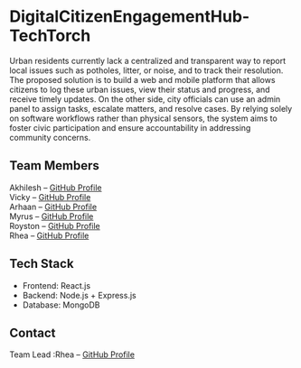 # DigitalCitizenEngagementHub-TechTorch
Urban residents currently lack a centralized and transparent way to report local issues such as potholes, litter, or noise, and to track their resolution. The proposed solution is to build a web and mobile platform that allows citizens to log these urban issues, view their status and progress, and receive timely updates. On the other side, city officials can use an admin panel to assign tasks, escalate matters, and resolve cases. By relying solely on software workflows rather than physical sensors, the system aims to foster civic participation and ensure accountability in addressing community concerns.


 ## Team Members
Akhilesh – [GitHub Profile](https://github.com/Akhilesh-Singh022)  
Vicky – [GitHub Profile](https://github.com/vickygovekar)  
Arhaan – [GitHub Profile](https://github.com/Arhaan-Shaikh)  
Myrus – [GitHub Profile](https://github.com/myrus10)  
Royston – [GitHub Profile](https://github.com/devilsdesign)  
Rhea – [GitHub Profile](https://github.com/rheaaclaire)



## Tech Stack
- Frontend: React.js
- Backend: Node.js + Express.js
- Database: MongoDB

## Contact
 Team Lead :Rhea – [GitHub Profile](https://github.com/rheaaclaire)

